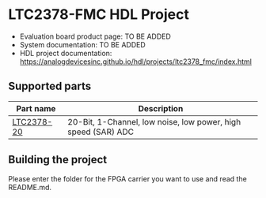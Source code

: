 # LTC2378-FMC HDL Project

- Evaluation board product page: TO BE ADDED
- System documentation: TO BE ADDED
- HDL project documentation: https://analogdevicesinc.github.io/hdl/projects/ltc2378_fmc/index.html


## Supported parts

| Part name                                       | Description                                                               |
|-------------------------------------------------|---------------------------------------------------------------------------|
| [LTC2378-20](https://www.analog.com/ltc2378-20) | 20-Bit, 1-Channel, low noise, low power, high speed (SAR) ADC             |

## Building the project

Please enter the folder for the FPGA carrier you want to use and read the README.md.
